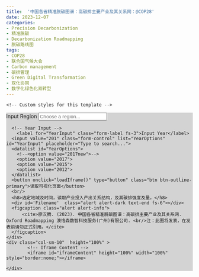 ```yaml
---
title:  '中国各省精准脱碳图谱：高碳排主要产业及其关系网：@COP28'
date: 2023-12-07
categories:
- Precision Decarbonization
- 精准脱碳
- Decarbonization Roadmapping
- 脱碳路线图
tags:
- COP28
- 联合国气候大会
- Carbon management
- 碳排管理
- Green Digital Transformation
- 双化协同
- 数字化绿色化双转型
---
```


  <head>
    <meta charset="utf-8">
    <meta name="viewport" content="width=device-width, initial-scale=1">
    <meta name="description" content="Interacting with CEADs visualization outcomes  using Dropdowns · Bootstrap v5.3">
    <meta name="author" content="Liao, Han-Teng, Oxford Roadmapping">
    <title></title>
    <script src="https://jsd.cdn.zzko.cn/npm/bootstrap@5.3.2/dist/js/bootstrap.min.js" integrity="sha256-YMa+wAM6QkVyz999odX7lPRxkoYAan8suedu4k2Zur8=" crossorigin="anonymous"></script>
    <link rel="stylesheet" href="https://jsd.cdn.zzko.cn/npm/bootstrap@5.3.2/dist/css/bootstrap.min.css" integrity="sha256-MBffSnbbXwHCuZtgPYiwMQbfE7z+GOZ7fBPCNB06Z98=" crossorigin="anonymous">
<!-- Custom Stylesheet -->
<style>
html {
  font-size: 12px;
  height: 100vh;
}
.row {
  height: 100vh;
}
</style>


<!-- Custom javascript for loading Frame -->
<script>
    function updateDiv(inputID, formattedStringFilename)
    { 
        document.getElementById(inputID).innerHTML = formattedStringFilename ;
    } 
function loadIframe() {
  var inputReg = document.getElementById('RegionInput').value;  
  var listReg = document.getElementById('RegionOptions');
  var inputRegID = listReg.options.namedItem( inputReg ).getAttribute('data-id');  
  var inputYear = document.getElementById('YearInput').value;
  var iframe = document.getElementById('iframeContent');
  var indicator = '_R69_';
  var perc = 5;
  var locale = 'zh-hans';
  var formattedStringFilename = `./visualization/NetVis-${inputRegID}.${inputYear}-${indicator}.${perc}.${locale}.html`;
  updateDiv ('Filename', formattedStringFilename);
  iframe.src = formattedStringFilename;
}</script>

    <!-- Custom styles for this template -->
  </head>
  <body>
  
  <div class="container">
  <div class="row" >
    <div class="col-sm-2"  height="100%" style="background-color:lightgray;">
      <!-- Region Input -->
        <label for="RegionInput" class="form-label fs-3">Input Region</label>
      <input  value="" class="form-control" list="RegionOptions" id="RegionInput" placeholder="Choose a region...">
      <datalist id="RegionOptions">
        <option data-id="BJ" name="北京 BJ" value="北京 BJ">
        <option data-id="TJ" name="天津 TJ" value="天津 TJ">
        <option data-id="HE" name="河北 HE" value="河北 HE">
        <option data-id="SX" name="山西 SX" value="山西 SX">
        <option data-id="NM" name="内蒙古 NM" value="内蒙古 NM">
        <option data-id="LN" name="辽宁 LN" value="辽宁 LN">
        <option data-id="JL" name="吉林 JL" value="吉林 JL">
        <option data-id="HL" name="黑龙江 HL" value="黑龙江 HL">
        <option data-id="SH" name="上海 SH" value="上海 SH">
        <option data-id="JS" name="江苏 JS" value="江苏 JS">
        <option data-id="ZJ" name="浙江 ZJ" value="浙江 ZJ">
        <option data-id="AH" name="安徽 AH" value="安徽 AH">
        <option data-id="FJ" name="福建 FJ" value="福建 FJ">
        <option data-id="JX" name="江西 JX" value="江西 JX">
        <option data-id="SD" name="山东 SD" value="山东 SD">
        <option data-id="HA" name="河南 HA" value="河南 HA">
        <option data-id="HB" name="湖北 HB" value="湖北 HB">
        <option data-id="HN" name="湖南 HN" value="湖南 HN">
        <option data-id="GD" name="广东 GD" value="广东 GD">
        <option data-id="GX" name="广西 GX" value="广西 GX">
        <option data-id="HI" name="海南 HI" value="海南 HI">
        <option data-id="CQ" name="重庆 CQ" value="重庆 CQ">
        <option data-id="SC" name="四川 SC" value="四川 SC">
        <option data-id="GZ" name="贵州 GZ" value="贵州 GZ">
        <option data-id="YN" name="云南 YN" value="云南 YN">
        <option data-id="XZ" name="西藏 XZ" value="西藏 XZ">
        <option data-id="SN" name="陕西 SN" value="陕西 SN">
        <option data-id="GS" name="甘肃 GS" value="甘肃 GS">
        <option data-id="QH" name="青海 QH" value="青海 QH">
        <option data-id="NX" name="宁夏 NX" value="宁夏 NX">
        <option data-id="XJ" name="新疆 XJ" value="新疆 XJ">      </datalist>
      
      <!-- Year Input -->
        <label for="YearInput" class="form-label fs-3">Input Year</label>
      <input value="201" class="form-control" list="YearOptions" id="YearInput" placeholder="Type to search...">
      <datalist id="YearOptions">
        <!--<option value="2017new">-->
        <option value="2017">
        <option value="2015">
        <option value="2012">
      </datalist>
      <button onclick="loadIframe()" type="button" class="btn btn-outline-primary">读取可视化页面</button>
      <br/>
      <h8>选定地域及时间，读取产业投入产出关系结构，及其碳排强度及量。</h8>
      <div id='Filename'  class="alert alert-dark text-end fs-6"></div>
      <figcaption class="alert alert-info">
          <cite>廖汉腾. (2023). 中国各省精准脱碳图谱：高碳排主要产业及其关系网. Oxford Roadmapping 澳恪森数智科技服务(广州)有限公司. <br/>注：此图将发表，在发表前请勿正式引用。</cite>
      </figcaption>
    </div>
    <div class="col-sm-10"  height="100%" >
            <!-- Iframe Content -->
            <iframe id="iframeContent" height="100%" width="100%" style="border:none;"></iframe>

    </div>
  </div>
</div>
  
  
  </body>
  



